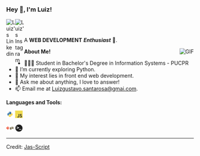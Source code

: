 <h3 title="hehehe"> Hey 👋, I'm Luiz!</h3>

<a href="https://www.linkedin.com/in/luiz-santarosa/">
  <img align="left" alt="Luiz's Linkedin" width="24px" src="https://cdn.jsdelivr.net/npm/simple-icons@v3/icons/linkedin.svg" />
</a>
<a href="https://www.instagram.com/luiz_santarosa/">
  <img align="left" alt="Luiz's Instagram" width="24px" src="https://cdn.jsdelivr.net/npm/simple-icons@v3/icons/instagram.svg" />
</a>





<br />
<br />

A **WEB DEVELOPMENT** ***Enthusiast*** 🚀.
 

  <img align="right" alt="GIF" src="https://i.pinimg.com/originals/e4/26/70/e426702edf874b181aced1e2fa5c6cde.gif" />

**About Me!**

- 👨🏽‍💻 Student in Bachelor's Degree in Information Systems - PUCPR
- 🌱 I’m currently exploring Python. 
- 🤔 My interest lies in front end web development.
- 💬 Ask me about anything, I love to answer!
- 📫 Email me at [Luizgustavo.santarosa@gmai.com](Luizgustavo.santarosa@gmai.com).



**Languages and Tools:**  


<code><img height="20" src="https://raw.githubusercontent.com/github/explore/80688e429a7d4ef2fca1e82350fe8e3517d3494d/topics/python/python.png"></code>
<code><img height="20" src="https://raw.githubusercontent.com/github/explore/80688e429a7d4ef2fca1e82350fe8e3517d3494d/topics/javascript/javascript.png"></code>

<code><img height="20" src="https://raw.githubusercontent.com/github/explore/80688e429a7d4ef2fca1e82350fe8e3517d3494d/topics/git/git.png"></code>
<code><img height="20" src="https://raw.githubusercontent.com/github/explore/80688e429a7d4ef2fca1e82350fe8e3517d3494d/topics/terminal/terminal.png"></code>



----
Credit: [Jas-Script](https://github.com/Jas-Script)
